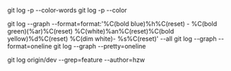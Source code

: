 git log -p --color-words
git log -p --color

git log --graph --format=format:'%C(bold blue)%h%C(reset) - %C(bold green)(%ar)%C(reset) %C(white)%an%C(reset)%C(bold yellow)%d%C(reset) %C(dim white)- %s%C(reset)' --all
git log --graph --format=oneline
git log --graph --pretty=oneline

git log origin/dev --grep=feature --author=hzw
